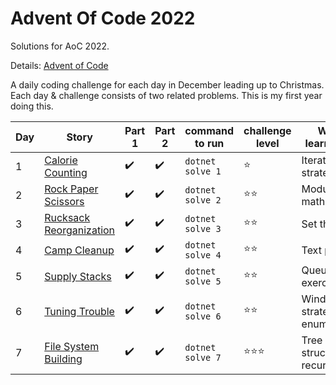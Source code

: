 ﻿# Advent Of Code 2022

Solutions for AoC 2022.

Details: [Advent of Code](https://adventofcode.com/2022/about)

A daily coding challenge for each day in December leading up to Christmas. Each day & challenge consists of two related problems. This is my first year doing this.

| Day | Story | Part 1 | Part 2 | command to run | challenge level | What I learnt/used
| --- | --- | --- | --- | --- | --- | --- |
| 1 | [Calorie Counting](https://adventofcode.com/2022/day/1) | ✔️ | ✔️  | `dotnet solve 1` | ⭐ | Iteration strategies.
| 2 | [Rock Paper Scissors](https://adventofcode.com/2022/day/2) | ✔️ | ✔️ | `dotnet solve 2` | ⭐⭐ | Modulo math.
| 3 | [Rucksack Reorganization](https://adventofcode.com/2022/day/3) | ✔️ | ✔️ | `dotnet solve 3` | ⭐⭐ | Set theory.
| 4 | [Camp Cleanup](https://adventofcode.com/2022/day/4) | ✔️ | ✔️ | `dotnet solve 4` | ⭐⭐ | Text parsing.
| 5 | [Supply Stacks](https://adventofcode.com/2022/day/5) | ✔️ | ✔️ | `dotnet solve 5`| ⭐⭐ | Queue exercise.
| 6 | [Tuning Trouble](https://adventofcode.com/2022/day/6) | ✔️ | ✔️ | `dotnet solve 6` | ⭐⭐ | Windowing strategies for enumerables.
| 7 | [File System Building](https://adventofcode.com/2022/day/7) | ✔️ | ✔️ | `dotnet solve 7` | ⭐⭐⭐ | Tree structure and recursion.